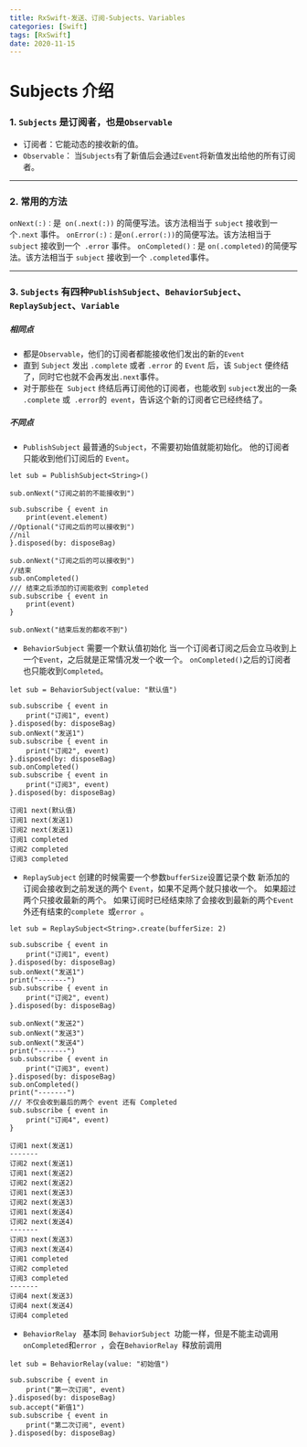 ```yaml
---
title: RxSwift-发送、订阅-Subjects、Variables
categories: [Swift]
tags: [RxSwift]
date: 2020-11-15
---
```


# Subjects 介绍
### 1. `Subjects` 是订阅者，也是`Observable`
- 订阅者：它能动态的接收新的值。
- `Observable`： 当`Subjects`有了新值后会通过`Event`将新值发出给他的所有订阅者。
---
### 2. 常用的方法
`onNext(:)：`是` on(.next(:))` 的简便写法。该方法相当于 `subject` 接收到一个`.next` 事件。
`onError(:)：`是` on(.error(:)) `的简便写法。该方法相当于 `subject` 接收到一个` .error` 事件。
`onCompleted()：`是 `on(.completed)`的简便写法。该方法相当于 `subject` 接收到一个 `
.completed `事件。


---
### 3. `Subjects` 有四种`PublishSubject`、`BehaviorSubject`、`ReplaySubject`、`Variable`
##### 相同点
- 都是`Observable`，他们的订阅者都能接收他们发出的新的`Event`
- 直到 `Subject` 发出 `.complete` 或者 `.error` 的 `Event` 后，该 `Subject` 便终结了，同时它也就不会再发出`.next`事件。
- 对于那些在` Subject` 终结后再订阅他的订阅者，也能收到 `subject`发出的一条` .complete` 或` .error`的` event`，告诉这个新的订阅者它已经终结了。
##### 不同点
-  `PublishSubject`
最普通的`Subject`，不需要初始值就能初始化。
他的订阅者只能收到他们订阅后的 `Event`。
```
let sub = PublishSubject<String>()

sub.onNext("订阅之前的不能接收到")

sub.subscribe { event in
    print(event.element)
//Optional("订阅之后的可以接收到")
//nil
}.disposed(by: disposeBag)

sub.onNext("订阅之后的可以接收到")
//结束
sub.onCompleted()
/// 结束之后添加的订阅能收到 completed
sub.subscribe { event in
    print(event)
}

sub.onNext("结束后发的都收不到")
```
- `BehaviorSubject`
需要一个默认值初始化
当一个订阅者订阅之后会立马收到上一个`Event`，之后就是正常情况发一个收一个。
`onCompleted()`之后的订阅者也只能收到`Completed`。
```
let sub = BehaviorSubject(value: "默认值")

sub.subscribe { event in
    print("订阅1", event)
}.disposed(by: disposeBag)
sub.onNext("发送1")
sub.subscribe { event in
    print("订阅2", event)
}.disposed(by: disposeBag)
sub.onCompleted()
sub.subscribe { event in
    print("订阅3", event)
}.disposed(by: disposeBag)

订阅1 next(默认值)
订阅1 next(发送1)
订阅2 next(发送1)
订阅1 completed
订阅2 completed
订阅3 completed
```
- `ReplaySubject`
创建的时候需要一个参数`bufferSize`设置记录个数
新添加的订阅会接收到之前发送的两个  `Event`，如果不足两个就只接收一个。
如果超过两个只接收最新的两个。
如果订阅时已经结束除了会接收到最新的两个`Event`外还有结束的`complete `或`error `。

```
let sub = ReplaySubject<String>.create(bufferSize: 2)

sub.subscribe { event in
    print("订阅1", event)
}.disposed(by: disposeBag)
sub.onNext("发送1")
print("-------")
sub.subscribe { event in
    print("订阅2", event)
}.disposed(by: disposeBag)

sub.onNext("发送2")
sub.onNext("发送3")
sub.onNext("发送4")
print("-------")
sub.subscribe { event in
    print("订阅3", event)
}.disposed(by: disposeBag)
sub.onCompleted()
print("-------")
/// 不仅会收到最后的两个 event 还有 Completed
sub.subscribe { event in
    print("订阅4", event)
}

订阅1 next(发送1)
-------
订阅2 next(发送1)
订阅1 next(发送2)
订阅2 next(发送2)
订阅1 next(发送3)
订阅2 next(发送3)
订阅1 next(发送4)
订阅2 next(发送4)
-------
订阅3 next(发送3)
订阅3 next(发送4)
订阅1 completed
订阅2 completed
订阅3 completed
-------
订阅4 next(发送3)
订阅4 next(发送4)
订阅4 completed
```
- `BehaviorRelay ` 
基本同 `BehaviorSubject `功能一样，但是不能主动调用`onCompleted`和`error `，会在`BehaviorRelay `释放前调用
```
let sub = BehaviorRelay(value: "初始值")

sub.subscribe { event in
    print("第一次订阅", event)
}.disposed(by: disposeBag)
sub.accept("新值1")
sub.subscribe { event in
    print("第二次订阅", event)
}.disposed(by: disposeBag)
```









